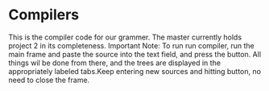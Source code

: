 # Compilers

This is the compiler code for our grammer.  The master currently holds project 2 in its completeness.
Important Note:  To run run compiler, run the main frame and paste the source into the text field, and press the button.  All things wil be done from there, and the trees are displayed in the appropriately labeled tabs.Keep entering new sources and hitting button, no need to close the frame.
